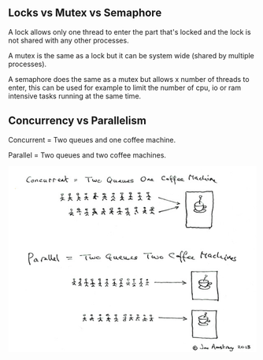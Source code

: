 

## Locks vs Mutex vs Semaphore

A lock allows only one thread to enter the part that's locked and the lock is not shared with any other processes.

A mutex is the same as a lock but it can be system wide (shared by multiple processes).

A semaphore does the same as a mutex but allows x number of threads to enter, this can be used for example to limit the number of cpu, io or ram intensive tasks running at the same time.


## Concurrency vs Parallelism

Concurrent = Two queues and one coffee machine.

Parallel = Two queues and two coffee machines.

![alt Concurrency vs Parallelism](./assets/img/posts/con_and_par.jpg "Concurrency vs Parallelism")